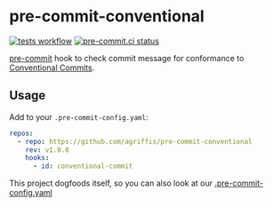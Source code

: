# pre-commit-conventional

[![tests workflow](https://github.com/agriffis/pre-commit-conventional/actions/workflows/tests.yml/badge.svg)](https://github.com/agriffis/pre-commit-conventional/actions/workflows/tests.yml) [![pre-commit.ci status](https://results.pre-commit.ci/badge/github/agriffis/pre-commit-conventional/main.svg)](https://results.pre-commit.ci/latest/github/agriffis/pre-commit-conventional/main)

[pre-commit](https://pre-commit.com/) hook to check commit message for
conformance to [Conventional Commits](https://www.conventionalcommits.org/).

## Usage

Add to your `.pre-commit-config.yaml`:

```yaml
repos:
  - repo: https://github.com/agriffis/pre-commit-conventional
    rev: v1.0.0
    hooks:
      - id: conventional-commit
```

This project dogfoods itself, so you can also look at our
[.pre-commit-config.yaml](https://github.com/agriffis/pre-commit-conventional/blob/main/.pre-commit-config.yaml)

